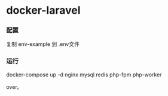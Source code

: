 # docker-laravel

### 配置
复制 env-example 到 .env文件

### 运行
docker-compose up -d nginx mysql redis php-fpm php-worker


over。

